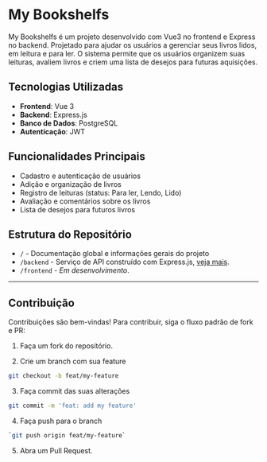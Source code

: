 # My Bookshelfs

My Bookshelfs é um projeto desenvolvido com Vue3 no frontend e Express no backend.
Projetado para ajudar os usuários a gerenciar seus livros lidos, em leitura e para ler. 
O sistema permite que os usuários organizem suas leituras, avaliem livros e criem uma lista de desejos para futuras aquisições.

## Tecnologias Utilizadas
- **Frontend**: Vue 3
- **Backend**: Express.js
- **Banco de Dados**: PostgreSQL
- **Autenticação**: JWT

## Funcionalidades Principais
- Cadastro e autenticação de usuários
- Adição e organização de livros
- Registro de leituras (status: Para ler, Lendo, Lido)
- Avaliação e comentários sobre os livros
- Lista de desejos para futuros livros

## Estrutura do Repositório
- `/` - Documentação global e informações gerais do projeto
- `/backend` - Serviço de API construído com Express.js, [veja mais](https://github.com/EduardooPV/my-bookshelfs/tree/main/backend).
- `/frontend` - _Em desenvolvimento_.

--- 

## Contribuição
Contribuições são bem-vindas! Para contribuir, siga o fluxo padrão de fork e PR:

1. Faça um fork do repositório.

2. Crie um branch com sua feature 
```bash
git checkout -b feat/my-feature
```

3. Faça commit das suas alterações
```bash
git commit -m 'feat: add my feature'
```

4. Faça push para o branch
```bash
`git push origin feat/my-feature`
```

5. Abra um Pull Request.